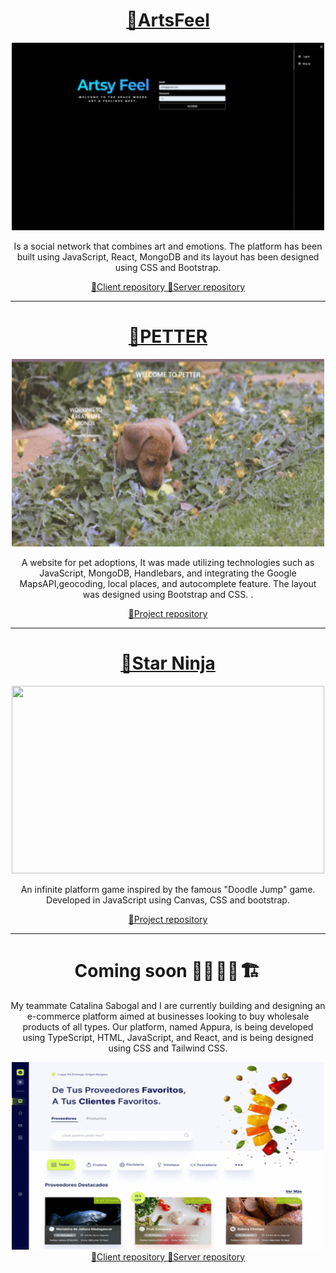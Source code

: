<h1 align="center">
 <a href="https://artsy-feeling.netlify.app/feed"> 🔹ArtsFeel </a></h1>
 <div align="center">
 <img src="gifart.gif" width="500" height="300"/>
 </div>
<p> </p>                                                   
<p align="center"> Is a social network that combines art and emotions. The platform has been built using JavaScript, React, MongoDB and its layout has been designed using CSS and Bootstrap.</p>
<div align="center">
 <a align="center" href="https://github.com/Juligs/Af-Client"> 🔹Client repository </a>
 <a align="center" href="https://github.com/Juligs/Af-Server"> 🔹Server repository </a>
 </div>
<hr> 
<h1 align= "center">
 <a href="https://nameless-frost-7189.fly.dev/"> 🔹PETTER </a> </h1>
 <div align="center">
 <img src="petter.gif" width="500" height="300"/>
 </div>
 <p> </p>  
 <p align="center">A website for pet adoptions, It was made utilizing technologies such as JavaScript, MongoDB, Handlebars, and integrating the Google MapsAPI,geocoding, local places, and autocomplete feature. The layout was designed using Bootstrap and CSS. .</p>
 <div align="center">
 <a align="center" href="https://github.com/Juligs/ironAdoptMe"> 🔹Project repository  </a>
 </div>
 
<hr>
<h1 align="center">
<a href="https://csabogalortiz.github.io/GOMEZ-SABOGAL-GAME/"> 🔹Star Ninja </a></h1>
  <div align="center">
 <img src="starninja.gif" width="500" height="300"/>
 </div>
 <p/>
<p align="center"> An infinite platform game inspired by the famous "Doodle Jump" game. Developed in JavaScript using Canvas, CSS and bootstrap.</p>
<div align="center">
 <a align="center" href="https://github.com/Juligs/Juligs-NinjaStartGame"> 🔹Project repository  </a>
 </div>
<hr>
<h1 align="center"> Coming soon 👩‍💻 👩‍💻 🏗️ </h1> 

<p align="center"> My teammate Catalina Sabogal and I are currently building and designing an e-commerce platform aimed at businesses looking to buy wholesale products of all types. Our platform, named Appura, is being developed using TypeScript, HTML, JavaScript, and React, and is being designed using CSS and Tailwind CSS. </p>
 <div align="center">
 <img src="appuraa.gif" width="500" height="300"/>
 </div>
 <div align="center">
 <a align="center" href="https://github.com/Juligs/Appura-Supplier-client"> 🔹Client repository </a>
 <a align="center" href="https://github.com/Juligs/Appura-Supplier-server"> 🔹Server repository </a>
 </div>
 


